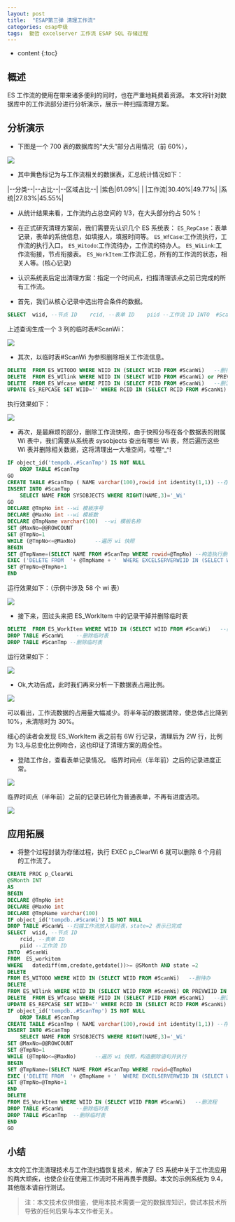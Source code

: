 ```yaml
---
layout: post
title:  "ESAP第三弹 清理工作流"
categories: esap中级
tags:  勤哲 excelserver 工作流 ESAP SQL 存储过程
---
```


* content
{:toc}

## 概述 
ES 工作流的使用在带来诸多便利的同时，也在严重地耗费着资源。 
本文将针对数据库中的工作流部分进行分析演示，展示一种扫描清理方案。
  
## 分析演示 
* 下图是一个 700 表的数据库的“大头”部分占用情况（前 60%）， 

![](/img/esap3-1.jpg)
 
* 其中黄色标记为与工作流相关的数据表，汇总统计情况如下： 

|--分类--|--占比--|--区域占比--|
|紫色|61.09%| |
|工作流|30.40%|49.77%|
|系统|27.83%|45.55%|

* 从统计结果来看，工作流约占总空间的 1/3，在大头部分约占 50%！ 

* 在正式研究清理方案前，我们需要先认识几个 ES 系统表： 
`ES_RepCase`：表单记录，表单的系统信息，如填报人，填报时间等。 
`ES_WfCase`:工作流执行，工作流的执行入口。 
`ES_Witodo`:工作流待办，工作流的待办人。 
`ES_WiLink`:工作流衔接，节点衔接表。 
`ES_WorkItem`:工作流汇总，所有的工作流的状态，相关人等。(核心记录) 

* 认识系统表后定出清理方案：指定一个时间点，扫描清理该点之前已完成的所有工作流。
 
* 首先，我们从核心记录中选出符合条件的数据。
 
```sql
SELECT  wiid, --节点 ID    rcid, --表单 ID    piid --工作流 ID INTO  #ScanWi  FROM  ES_workitem WHERE   datediff(mm,credate,getdate())>= 6 AND state =2   --扫描工作流
```
 
上述查询生成一个 3 列的临时表#ScanWi： 

![](/img/esap3-2.jpg)

* 其次，以临时表#ScanWi 为参照删除相关工作流信息。 

```sql
DELETE  FROM ES_WITODO WHERE WIID IN (SELECT WIID FROM #ScanWi)   --删待办 
DELETE  FROM ES_WIlink WHERE WIID IN (SELECT WIID FROM #ScanWi) or PREVWIID IN (SELECT WIID FROM #ScanWi)   --删节点 
DELETE  FROM ES_Wfcase WHERE PIID IN (SELECT PIID FROM #ScanWi)   --删流程 
UPDATE ES_REPCASE SET WIID='' WHERE RCID IN (SELECT RCID FROM #ScanWi)   --恢复表单为普通 
```

执行效果如下： 
 
![](/img/esap3-3.jpg)
 
* 再次，是最麻烦的部分，删除工作流快照，由于快照分布在各个数据表的附属 Wi 表中，我们需要从系统表 sysobjects 查出有哪些 Wi 表，然后遍历这些 Wi 表并删除相关数据，这将清理出一大堆空间，哇喔^_^! 

```sql
IF object_id('tempdb..#ScanTmp') IS NOT NULL    
	DROP TABLE #ScanTmp 
GO 
CREATE TABLE #ScanTmp ( NAME varchar(100),rowid int identity(1,1)) --存放 WI 表名称 
INSERT INTO #ScanTmp  
	SELECT NAME FROM SYSOBJECTS WHERE RIGHT(NAME,3)='_Wi' 
GO 
DECLARE @TmpNo int --wi 模板序号 
DECLARE @MaxNo int --wi 模板数 
DECLARE @TmpName varchar(100)  --wi 模板名称 
SET @MaxNo=@@ROWCOUNT 
SET @TmpNo=1  
WHILE (@TmpNo<=@MaxNo)      --遍历 wi 快照 
BEGIN 
SET @TmpName=(SELECT NAME FROM #ScanTmp WHERE rowid=@TmpNo) --构造执行删除语句 
EXEC ('DELETE FROM  '+ @TmpName + '  WHERE EXCELSERVERWIID IN (SELECT WIID FROM #ScanWi)' ) 
SET @TmpNo=@TmpNo+1 
END 
```

运行效果如下：（示例中涉及 58 个 wi 表）
  
![](/img/esap3-4.jpg)

* 接下来，回过头来把 ES_WorkItem 中的记录干掉并删除临时表 

```sql
DELETE  FROM ES_WorkItem WHERE WIID IN (SELECT WIID FROM #ScanWi)   --删工作流记录 
DROP TABLE #ScanWi    --删除临时表 
DROP TABLE #ScanTmp --删除临时表 
```

运行效果如下： 

![](/img/esap3-5.jpg)
  
*  Ok,大功告成，此时我们再来分析一下数据表占用比例。 

![](/img/esap3-6.jpg)

可以看出，工作流数据的占用量大幅减少。将半年前的数据清除，使总体占比降到 10%，未清除时为 30%。 

细心的读者会发现 ES_WorkItem 表之前有 6W 行记录，清理后为 2W 行，比例为 1:3,与总变化比例吻合，这也印证了清理方案的周全性。 

* 登陆工作台，查看表单记录情况。 
临界时间点（半年前）之后的记录进度正常。 
   
![](/img/esap3-7.jpg)

临界时间点（半年前）之前的记录已转化为普通表单，不再有进度选项。 

![](/img/esap3-8.jpg)
 
## 应用拓展 
* 将整个过程封装为存储过程，执行 EXEC p_ClearWi 6 就可以删除 6 个月前的工作流了。 

```sql
CREATE PROC p_ClearWi 
@SMonth INT 
AS 
BEGIN 
DECLARE @TmpNo int 
DECLARE @MaxNo int 
DECLARE @TmpName varchar(100) 
IF object_id('tempdb..#ScanWi') IS NOT NULL    
DROP TABLE #ScanWi --扫描工作流放入临时表，state=2 表示已完成 
SELECT  wiid, --节点 ID   
	rcid, --表单 ID   
	piid --工作流 ID 
INTO  #ScanWi  
FROM  ES_workitem 
WHERE   datediff(mm,credate,getdate())>= @SMonth AND state =2     
DELETE  
FROM ES_WITODO WHERE WIID IN (SELECT WIID FROM #ScanWi)   --删待办  
DELETE  
FROM ES_WIlink WHERE WIID IN (SELECT WIID FROM #ScanWi) OR PREVWIID IN (SELECT WIID FROM #ScanWi)   --删节点  
DELETE  FROM ES_Wfcase WHERE PIID IN (SELECT PIID FROM #ScanWi)   --删流程  
UPDATE ES_REPCASE SET WIID='' WHERE RCID IN (SELECT RCID FROM #ScanWi)   --恢复表单为普通  
IF object_id('tempdb..#ScanTmp') IS NOT NULL    
	DROP TABLE #ScanTmp 
CREATE TABLE #ScanTmp ( NAME varchar(100),rowid int identity(1,1)) --存放 WI 表名称  
INSERT INTO #ScanTmp  
	SELECT NAME FROM SYSOBJECTS WHERE RIGHT(NAME,3)='_Wi'  
SET @MaxNo=@@ROWCOUNT 
SET @TmpNo=1 
WHILE (@TmpNo<=@MaxNo)      --遍历 wi 快照，构造删除语句并执行 
BEGIN 
SET @TmpName=(SELECT NAME FROM #ScanTmp WHERE rowid=@TmpNo) 
EXEC ('DELETE FROM  '+ @TmpName + '  WHERE EXCELSERVERWIID IN (SELECT WIID FROM #ScanWi)' )  
SET @TmpNo=@TmpNo+1 
END  
DELETE  
FROM ES_WorkItem WHERE WIID IN (SELECT WIID FROM #ScanWi)   --删流程  
DROP TABLE #ScanWi    --删除临时表
DROP TABLE #ScanTmp  --删除临时表  
END 
GO 
```

## 小结 
本文的工作流清理技术与工作流扫描恢复技术，解决了 ES 系统中关于工作流应用的两大顽疾，也使企业在使用工作流时不用再畏手畏脚。本文的示例系统为 9.4，其他版本请自行测试。  
 
> 注：本文技术仅供借鉴，使用本技术需要一定的数据库知识，尝试本技术所导致的任何后果与本文作者无关。